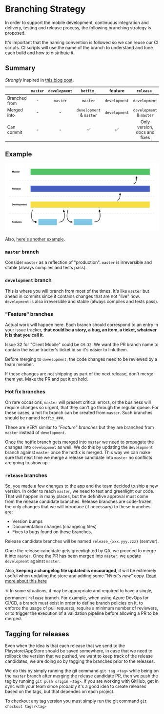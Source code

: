 # Branching Strategy

In order to support the mobile development, continuous integration and delivery, testing and release process, the following branching strategy is proposed.

It's important that the naming convention is followed so we can reuse our CI scripts. CI scripts will use the name of the branch to understand and tune each build and how to distribute it.

## Summary
*Strongly* inspired in [this blog post](https://nvie.com/posts/a-successful-git-branching-model/).

|               | `master` | `development`|         `hotfix_`        | feature       | `release_`                   |
| ------------- |:--------:|:------------:|:------------------------:|:-------------:|:----------------------------:|
| Branched from | -        |   `master`   | `master`                 | `development` | `development`                |
| Merged into   | -        |   -          | `development` & `master` | `development` | `development` & `master`     |
| Can commit    | -        |   -          | ✅                        | ✅             | Only version, docs and fixes|

## Example

![alt diagram](branching-strategy/branching_strategy.png)

Also, [here's another example](branching-strategy/Git-branching-model.pdf).

### `master` branch
Consider `master` as a reflection of "production". `master` is irreversible and stable (always compiles and tests pass).

### `development` branch
This is where you will branch from most of the times. It's like `master` but ahead in commits since it contains changes that are not "live" now. `development` is also irreversible and stable (always compiles and tests pass).

### "Feature" branches
Actual work will happen here. Each branch should correspond to an entry in your issue tracker, **that could be a story, a bug, an item, a ticket, whatever it is that you call it**.

Issue 32 for "Client Mobile" could be `CM-32`. We want the PR branch name to contain the issue tracker's ticket id so it's easier to link them.

Before merging to `development`, the code changes need to be reviewed by a team member.

If these changes are not shipping as part of the next release, don't merge them yet. Make the PR and put it on hold.

### Hot fix branches
On rare occasions, `master` will present critical errors, or the business will require changes so urgent, that they can't go through the regular queue. For these cases, a hot fix branch can be created from `master`. Such branches should be named `hotfix_###`.

These are VERY similar to _"Feature" branches_ but they are branched from `master` instead of `development`.

Once the hotfix branch gets merged into `master` we need to propagate the changes into `development` as well. We do this by updating the `development` branch against `master` once the hotfix is merged. This way we can make sure that next time we merge a release candidate into `master` no conflicts are going to show up.

### `release` branches
So, you made a few changes to the app and the team decided to ship a new version. In order to reach `master`, we need to test and greenlight our code. That will happen in many places, but the definitive approval must come from the release candidate branches. Release branches are code-frozen, the only changes that we will introduce (if necessary) to these branches are:

- Version bumps
- Documentation changes (changelog files)
- Fixes to bugs found on these branches.

Release candidate branches will be named `release_{xxx.yyy.zzz}` (semver).

Once the release candidate gets greenlighted by QA, we proceed to merge it into `master`. Once the PR has been merged into `master`, we update `development` against `master`.

Also, **keeping a changelog file updated is encouraged**, it will be extremely useful when updating the store and adding some *"What's new"* copy. [Read more about this here](writing-changelogs.md)

✳️ In some situations, it may be appropriate and required to have a single, permanent `release` branch. For example, when using Azure DevOps for CI/CD, a branch must exist in order to define branch policies on it, to enforce the usage of pull requests, require a minimum number of reviewers, or to trigger the execution of a validation pipeline before allowing a PR to be merged.

## Tagging for releases

Even when the idea is that each release that we send to the Playstore/AppStore should be saved somewhere, in case that we need to rollback the version that we pushed, we want to keep track of the release candidates, we are doing so by tagging the branches prior to the releases.

We do this by simply running the git command `git tag <tag>` while being on the `master` branch after merging the release candidate PR, then we push the tag by running `git push origin <tag>`. If you are working with GitHub, get in sync with your team since probably it's a good idea to create releases based on the tags, but that dependes on each project.

To checkout any tag version you must simply run the git command `git checkout tags/<tag>`
